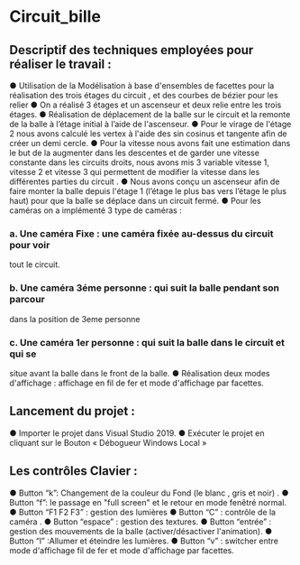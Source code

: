 # Circuit_bille

## Descriptif des techniques employées pour réaliser le travail :
● Utilisation de la Modélisation à base d'ensembles de facettes pour la
réalisation des trois étages du circuit , et des courbes de bézier pour les relier
● On a réalisé 3 étages et un ascenseur et deux relie entre les trois étages.
● Réalisation de déplacement de la balle sur le circuit et la remonte de la balle à
l’étage initial à l’aide de l'ascenseur.
● Pour le virage de l'étage 2 nous avons calculé les vertex à l'aide des sin
cosinus et tangente afin de créer un demi cercle.
● Pour la vitesse nous avons fait une estimation dans le but de la augmenter
dans les descentes et de garder une vitesse constante dans les circuits droits,
nous avons mis 3 variable vitesse 1, vitesse 2 et vitesse 3 qui permettent de
modifier la vitesse dans les différentes parties du circuit .
● Nous avons conçu un ascenseur afin de faire monter la balle depuis l'étage 1
(l’étage le plus bas vers l’étage le plus haut) pour que la balle se déplace
dans un circuit fermé.
● Pour les caméras on a implémenté 3 type de caméras :
### a. Une caméra Fixe : une caméra fixée au-dessus du circuit pour voir
tout le circuit.
### b. Une caméra 3éme personne : qui suit la balle pendant son parcour
dans la position de 3eme personne
### c. Une caméra 1er personne : qui suit la balle dans le circuit et qui se
situe avant la balle dans le front de la balle.
● Réalisation deux modes d'affichage : affichage en fil de fer et mode
d'affichage par facettes.

## Lancement du projet :
● Importer le projet dans Visual Studio 2019.
● Exécuter le projet en cliquant sur le Bouton « Débogueur Windows Local »

## Les contrôles Clavier :
● Button “k”: Changement de la couleur du Fond (le blanc , gris et noir) .
● Button “f”: le passage en "full screen" et le retour en mode fenêtré normal.
● Button “F1 F2 F3” : gestion des lumières
● Button “C” : contrôle de la caméra .
● Button “espace” : gestion des textures.
● Button “entrée” : gestion des mouvements de la balle (activer/désactiver
l'animation).
● Button “l” :Allumer et éteindre les lumières.
● Button “v” : switcher entre mode d'affichage fil de fer et mode d'affichage par
facettes.
